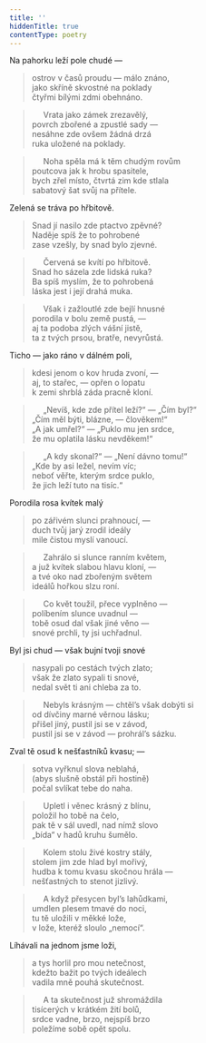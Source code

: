 ```yaml
---
title: ''
hiddenTitle: true
contentType: poetry
---
```


<section>

Na pahorku leží pole chudé —  

> ostrov v časů proudu — málo znáno,  
> jako skříně skvostné na poklady  
> čtyřmi bílými zdmi obehnáno.

>      Vrata jako zámek zrezavělý,  
> povrch zbořené a zpustlé sady —  
> nesáhne zde ovšem žádná drzá  
> ruka uložené na poklady.

>      Noha spěla má k těm chudým rovům  
> poutcova jak k hrobu spasitele,  
> bych zřel místo, čtvrtá zim kde stlala  
> sabatový šat svůj na přítele.

</section>



<section>

Zelená se tráva po hřbitově.  

> Snad jí nasilo zde ptactvo zpěvné?  
> Naděje spíš že to pohrobené  
> zase vzešly, by snad bylo zjevné.

>      Červená se kvítí po hřbitově.  
> Snad ho sázela zde lidská ruka?  
> Ba spíš myslím, že to pohrobená  
> láska jest i její drahá muka.

>      Však i zažloutlé zde bejlí hnusné  
> porodila v bolu země pustá, —  
> aj ta podoba zlých vášní jistě,  
> ta z tvých prsou, bratře, nevyrůstá.

</section>



<section>

Ticho — jako ráno v dálném poli,  

> kdesi jenom o kov hruda zvoní, —  
> aj, to stařec, — opřen o lopatu  
> k zemi shrblá záda pracně kloní.

>      „Nevíš, kde zde přítel leží?“ — „Čím byl?“  
> „Čím měl býti, blázne, — člověkem!“  
> „A jak umřel?“ — „Puklo mu jen srdce,  
> že mu oplatila lásku nevděkem!“

>      „A kdy skonal?“ — „Není dávno tomu!“  
> „Kde by asi ležel, nevím víc;  
> neboť věřte, kterým srdce puklo,  
> že jich leží tuto na tisíc.“

</section>



<section>

Porodila rosa kvítek malý  

> po zářivém slunci prahnoucí, —  
> duch tvůj jarý zrodil ideály  
> mile čistou myslí vanoucí.

>      Zahrálo si slunce ranním květem,  
> a juž kvítek slabou hlavu kloní, —  
> a tvé oko nad zbořeným světem  
> ideálů hořkou slzu roní.

>      Co květ toužil, přece vyplněno —  
> políbením slunce uvadnul —  
> tobě osud dal však jiné věno —  
> snové prchli, ty jsi uchřadnul.

</section>



<section>

Byl jsi chud — však bujní tvoji snové  

> nasypali po cestách tvých zlato;  
> však že zlato sypali ti snové,  
> nedal svět ti ani chleba za to.

>      Nebyls krásným — chtěl’s však dobýti si  
> od dívčiny marné věrnou lásku;  
> přišel jiný, pustil jsi se v závod,  
> pustil jsi se v závod — prohrál’s sázku.

</section>



<section>

Zval tě osud k nešťastníků kvasu; —  

> sotva vyřknul slova neblahá,  
> (abys slušně obstál při hostině)  
> počal svlíkat tebe do naha.

>      Upletl i věnec krásný z blínu,  
> položil ho tobě na čelo,  
> pak tě v sál uvedl, nad nímž slovo  
> „bída“ v hadů kruhu šumělo.

>      Kolem stolu živé kostry stály,  
> stolem jim zde hlad byl mořivý,  
> hudba k tomu kvasu skočnou hrála —  
> nešťastných to stenot jizlivý.

>      A když přesycen byl’s lahůdkami,  
> umdlen plesem tmavé do noci,  
> tu tě uložili v měkké lože,  
> v lože, kteréž sloulo „nemocí“.

</section>



<section>

Líhávali na jednom jsme loži,  

> a tys horlil pro mou netečnost,  
> kdežto bažit po tvých ideálech  
> vadila mně pouhá skutečnost.

>      A ta skutečnost juž shromáždila  
> tisícerých v krátkém žití bolů,  
> srdce vadne, brzo, nejspíš brzo  
> poležíme sobě opět spolu.

</section>